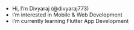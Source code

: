 - Hi, I’m Divyaraj (@divyaraj773)
- I’m interested in Mobile & Web Development
- I’m currently learning Flutter App Development
